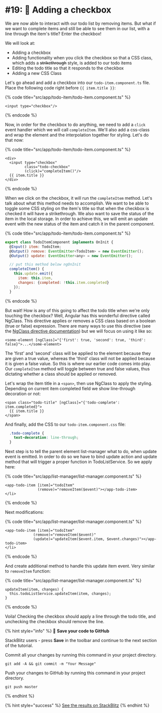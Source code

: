 # \#19: 🔘 Adding a checkbox

We are now able to interact with our todo list by removing items. But what if we want to complete items and still be able to see them in our list, with a line through the item's title? Enter the checkbox!

We will look at:

* Adding a checkbox
* Adding functionality when you click the checkbox so that a CSS class, which adds a ~~strikethrough~~ style, is added to our todo items
* Editing the todo title so that it responds to the checkbox
* Adding a new CSS Class

Let's go ahead and add a checkbox into our `todo-item.component.ts` file. Place the following code right before `{{ item.title }}`:

{% code title="src/app/todo-item/todo-item.component.ts" %}
```markup
<input type="checkbox"/>
```
{% endcode %}

Now, in order for the checkbox to do anything, we need to add a `click` event handler which we will call `completeItem`. We'll also add a css-class and wrap the element and the interpolation together for styling. Let's do that now:

{% code title="src/app/todo-item/todo-item.component.ts" %}
```markup
<div>
  <input type="checkbox"
         class="todo-checkbox"
         (click)="completeItem()"/>
  {{ item.title }}
</div>
```
{% endcode %}

When we click on the checkbox, it will run the `completeItem` method. Let's talk about what this method needs to accomplish. We want to be able to toggle some CSS styling on the item's title so that when the checkbox is checked it will have a strikethrough. We also want to save the status of the item in the local storage. In order to achieve this, we will emit an update event with the new status of the item and catch it in the parent component.

{% code title="src/app/todo-item/todo-item.component.ts" %}
```javascript
export class TodoItemComponent implements OnInit {
  @Input() item: TodoItem;
  @Output() remove: EventEmitter<TodoItem> = new EventEmitter();
  @Output() update: EventEmitter<any> = new EventEmitter();

  // put this method below ngOnInit
  completeItem() {
    this.update.emit({
      item: this.item,
      changes: {completed: !this.item.completed}
    });
  }
```
{% endcode %}

But wait! How is any of this going to affect the todo title when we're only touching the checkbox? Well, Angular has this wonderful directive called NgClass. This directive applies or removes a CSS class based on a boolean \(true or false\) expression. There are many ways to use this directive \(see the [NgClass directive documentation](https://angular.io/api/common/NgClass)\) but we will focus on using it like so:

```markup
<some-element [ngClass]="{'first': true, 'second': true, 'third': false}">...</some-element>
```

The 'first' and 'second' class will be applied to the element because they are given a true value, whereas the 'third' class will not be applied because it is given a false value. So this is where our earlier code comes into play. Our `completeItem` method will toggle between true and false values, thus dictating whether a class should be applied or removed.

Let's wrap the item title in a `<span>`, then use NgClass to apply the styling. Depending on current item completed field we show line-through decoration or not:

```markup
<span class="todo-title" [ngClass]="{'todo-complete': item.completed}">
  {{ item.title }}
</span>
```

And finally, add the CSS to our `todo-item.component.css` file:

```css
  .todo-complete {
    text-decoration: line-through;
  }
```

Next step is to tell the parent element list-manager what to do, when update event is emitted. In order to do so we have to bind update action and update method that will trigger a proper function in TodoListService. So we apply here:

{% code title="src/app/list-manager/list-manager.component.ts" %}
```markup
<app-todo-item [item]="todoItem"
               (remove)="removeItem($event)"></app-todo-item>
</li>
```
{% endcode %}

Next modifications:

{% code title="src/app/list-manager/list-manager.component.ts" %}
```markup
<app-todo-item [item]="todoItem"
             (remove)="removeItem($event)"
             (update)="updateItem($event.item, $event.changes)"></app-todo-item>
</li>
```
{% endcode %}

And create additional method to handle this update item event. Very similar to `removeItem` function:

{% code title="src/app/list-manager/list-manager.component.ts" %}
```markup
updateItem(item, changes) {
  this.todoListService.updateItem(item, changes);
}
```
{% endcode %}

Voila! Checking the checkbox should apply a line through the todo title, and unchecking the checkbox should remove the line.

{% hint style="info" %}
💾 **Save your code to GitHub**

StackBlitz users - press **Save** in the toolbar and continue to the next section of the tutorial.

Commit all your changes by running this command in your project directory.
```text
git add -A && git commit -m "Your Message"
```

Push your changes to GitHub by running this command in your project directory.
```text
git push master
```
{% endhint %}

{% hint style="success" %}
[See the results on StackBlitz](https://stackblitz.com/github/ng-girls/todo-list-tutorial/tree/master/examples/19-adding-a-checkbox)
{% endhint %}

